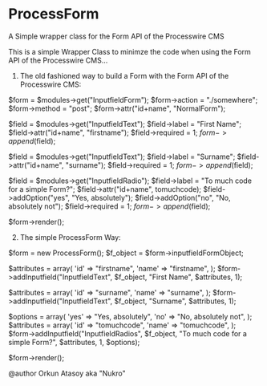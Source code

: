 # ProcessForm
A Simple wrapper class for the Form API of the Processwire CMS

This is a simple Wrapper Class to minimze the code when using the Form API of the Processwire CMS...


1. The old fashioned way to build a Form with the Form API of the Processwire CMS:

$form = $modules->get("InputfieldForm");
$form->action = "./somewhere";
$form->method = "post";
$form->attr("id+name", "NormalForm");

$field = $modules->get("InputfieldText");
$field->label = "First Name";
$field->attr("id+name", "firstname");
$field->required = 1;
$form->append($field);

$field = $modules->get("InputfieldText");
$field->label = "Surname";
$field->attr("id+name", "surname");
$field->required = 1;
$form->append($field);

$field = $modules->get("InputfieldRadio");
$field->label = "To much code for a simple Form?";
$field->attr("id+name", tomuchcode);
$field->addOption("yes", "Yes, absolutely");
$field->addOption("no", "No, absolutely not");
$field->required = 1;
$form->append($field);

$form->render();

2. The simple ProcessForm Way:

$form = new ProcessForm();
$f_object = $form->inputfieldFormObject;

$attributes = array(
       'id' => "firstname", 
       'name' => "firstname",
);
$form->addInputfield("InputfieldText", $f_object, "First Name", $attributes, 1);

$attributes = array(
       'id' => "surname", 
       'name' => "surname",
);
$form->addInputfield("InputfieldText", $f_object, "Surname", $attributes, 1);

$options = array(
       'yes' => "Yes, absolutely", 
       'no' => "No, absolutely not",
);
$attributes = array(
       'id' => "tomuchcode", 
       'name' => "tomuchcode",
);
$form->addInputfield("InputfieldRadios", $f_object, "To much code for a simple Form?", $attributes, 1, $options);

$form->render();

@author Orkun Atasoy aka "Nukro"
